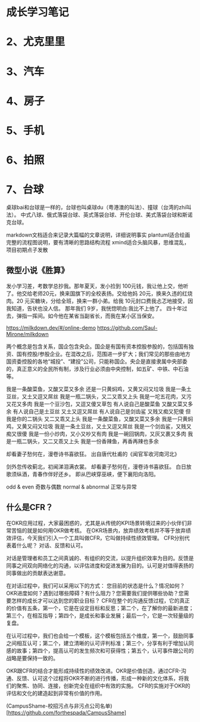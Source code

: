 # 成长学习笔记



# 2、尤克里里

# 3、汽车


# 4、房子

# 5、手机

# 6、拍照

# 7、台球
桌球bai和台球是一样的，台球也叫桌球du（粤港澳的叫法）、撞球（台湾的zhi叫法）。
中式八球、俄式落袋台球、英式落袋台球、开伦台球、美式落袋台球和斯诺克台球。




markdown文档适合来记录大篇幅的文章说明，详细说明事实
plantuml适合绘画完整的流程图说明，要有清晰的思路结构流程
xmind适合头脑风暴，思维混乱，项目初期点子发散


## 微型小说《胜算》
发小学习差，考数学总抄我。那年夏天，发小捡到 100元钱，我让他上交，他听了。他交给老师20元，换来国旗下的全校表扬。交给他妈 20元，换来久违的红烧肉。20 元买糖块，分给全班，换来一群小弟。给我 10元封口费我忐忑地接受，因我知道，告状也没人信。
那年我们 9岁，我恍惚明白:我比不上他了。
四十年过去，弹指一挥间。如今他在某省当副省长，而我在某小区当保安。

https://milkdown.dev/#/online-demo
https://github.com/Saul-Mirone/milkdown


两个概念是包含关系，国企包含央企。国企是有国有资本控股参股的，包括国有独资、国有控股/参股企业。在混改之后，范围进一步扩大；我们常见的那些由地方国资委控股的各地“城投”、“建投”公司，只能称国企。央企是直接隶属中央部委的，真正意义的全民所有制，涉及行业必须由中央控制，如五矿、中铁、中石油等。



我是一条酸菜鱼，又酸又菜又多余
还是一只黄焖鸡，又黄又闷又垃圾 ​
我是一条土豆丝，又土又逗又屌丝
我是一瓶二锅头，又二又乖又上头
我是一坨五花肉，又污又花又多肉
我是一个豆沙包，又逗又傻又草包 ​
有人说自己是酸菜鱼
又酸又菜又多余
有人说自己是土豆丝
又土又逗又屌丝
有人说自己是剑齿鲨
又贱又痴又犯傻
但我是你的二锅头
又二又乖又上头 ​​
我是一条酸菜鱼，又酸又菜又多余
我是一只黄焖鸡，又黄又闷又垃圾
我是一条土豆丝，又土又逗又屌丝
我是一个剑齿鲨，又贱又痴又很傻
我是一份小炒肉，又小又吵又有肉
我是一碗回锅肉，又灰又裹又多肉
我是一瓶二锅头，又二又乖又上头
我是一份香辣鱼，再香再辣也多余


却看妻子愁何在，漫卷诗书喜欲狂。
出自唐代杜甫的《闻官军收河南河北》

剑外忽传收蓟北，初闻涕泪满衣裳。
却看妻子愁何在，漫卷诗书喜欲狂。
白日放歌须纵酒，青春作伴好还乡。
即从巴峡穿巫峡，便下襄阳向洛阳。

odd & even 奇数与偶数
normal & abnormal 正常与异常


## 什么是CFR？
在OKR应用过程，大家最困惑的，尤其是从传统的KPI场景转境过来的小伙伴们非常苦恼的就是如何用OKR做考核。
在OKR场景内，放弃绩效考核并不等于放弃绩效评估，今天我们引入一个工具叫做CFR，它叫做持续性绩效管理。
CFR分别代表着什么呢？
对话、反馈和认可。

对话是管理者和员工之间真诚的、有组织的交流，以提升组织效率为目的。反馈是同事之间双向网络化的沟通，以评估进度和促进发展为目的。认可是对值得表扬的同事做出的贡献表达谢意。

在对话过程中，我们可以采用以下的方式：
您目前的状态是什么？情况如何？OKR进度如何？遇到过哪些障碍？有什么阻力？您需要我们提供哪些协助？您需要怎样的成长才可以达到您的职业目标？
CFR在整个的沟通反馈过程，它的真正的价值有五条，第一个，它是在设定目标和反思；第二个，在了解你的最新进度；第三个，在相互指导；第四个，是成长和事业发展；最后一个，它是一次轻量级的复盘。

在认可过程中，我们也会给一个模板，这个模板包括五个维度，第一个，鼓励同事之间相互认可；第二个，建立清晰的认可评判标准；第三个，分享有利于增加认同感的故事；第四个，提高认可的发生频次和可获得性；第五个，认可事件跟公司的战略是要保持一致的。

OKR跟CFR的结合才能形成持续性的绩效改进。OKR是价值创造，通过CFR-沟通、反馈、认可这个过程将OKR不断的进行传播，形成一种新的文化体系，将我们的聚焦、协同、连接，创新完全在组织中有效的实施。
CFR的实施对于OKR的评估和文化的建造起到非常有价值的作用。




(CampusShame-校招污点与非污点公司名单)[https://github.com/forthespada/CampusShame]




